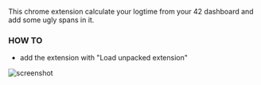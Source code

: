 This chrome extension calculate your logtime from your 42 dashboard and add some ugly spans in it.

### HOW TO
* add the extension with "Load unpacked extension"

![screenshot](https://imgur.com/a/friZj "screenshot")
